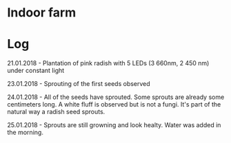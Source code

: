 # Indoor farm

# Log

21.01.2018 - Plantation of pink radish with 5 LEDs (3 660nm, 2 450 nm) under constant light 

23.01.2018 - Sprouting of the first seeds observed

24.01.2018 - All of the seeds have sprouted. Some sprouts are already some centimeters long. A white fluff is observed but is not a fungi. It's part of the natural way a radish seed sprouts. 

25.01.2018 - Sprouts are still growning and look healty. Water was added in the morning.

